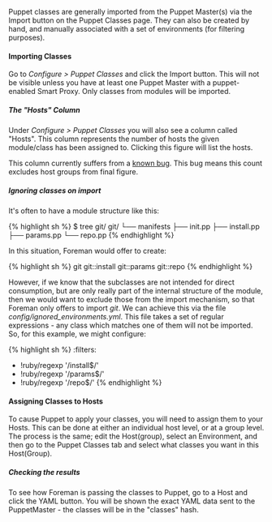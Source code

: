
Puppet classes are generally imported from the Puppet Master(s) via the Import
button on the Puppet Classes page. They can also be created by hand, and
manually associated with a set of environments (for filtering purposes).

#### Importing Classes

Go to *Configure > Puppet Classes* and click the Import button. This will not be visible unless you have at least one Puppet Master with a puppet-enabled Smart Proxy. Only classes from modules will be imported.

##### The "Hosts" Column

Under *Configure > Puppet Classes* you will also see a column called "Hosts". This column represents the number of hosts the given module/class has been assigned to. Clicking this figure will list the hosts.

This column currently suffers from a [known bug](http://theforeman.org/issues/3846). This bug means this count excludes host groups from final figure.

##### Ignoring classes on import

It's often to have a module structure like this:


{% highlight sh %}
$ tree git/
git/
└── manifests
    ├── init.pp
    ├── install.pp
    ├── params.pp
    └── repo.pp
{% endhighlight %}

In this situation, Foreman would offer to create:

{% highlight sh %}
git
git::install
git::params
git::repo
{% endhighlight %}

However, if we know that the subclasses are not intended for direct consumption, but are only really part of the internal structure of the module, then we would want to exclude those from the import mechanism, so that Foreman only offers to import *git*. We can achieve this via the file *config/ignored_environments.yml*. This file takes a set of regular expressions - any class which matches one of them will not be imported. So, for this example, we might configure:

{% highlight sh %}
:filters:
  - !ruby/regexp '/install$/'
  - !ruby/regexp '/params$/'
  - !ruby/regexp '/repo$/'
{% endhighlight %}

#### Assigning Classes to Hosts

To cause Puppet to apply your classes, you will need to assign them to your
Hosts. This can be done at either an individual host level, or at a group
level. The process is the same; edit the Host(group), select an Environment,
and then go to the Puppet Classes tab and select what classes you want in this Host(Group).

##### Checking the results

To see how Foreman is passing the classes to Puppet, go to a Host and click the YAML button. You will be shown the exact YAML data sent to the PuppetMaster - the classes will be in the "classes" hash.
